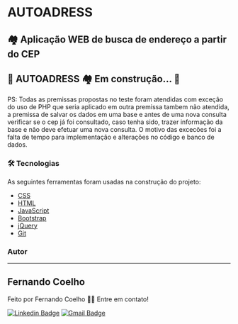 # AUTOADRESS

## 🏘️ Aplicação WEB de busca de endereço a partir do CEP

## 🚧 AUTOADRESS 🏘️ Em construção... 🚧 
PS: Todas as premissas propostas no teste foram atendidas com exceção do uso de PHP que seria aplicado em outra premissa tambem não atendida, a premissa de salvar os dados em uma base e antes de uma nova consulta verificar se o cep já foi consultado, caso tenha sido, trazer informação da base e não deve efetuar uma nova consulta. O motivo das excecões foi a falta de tempo para implementação e alterações no código e banco de dados.

### 🛠 Tecnologias

As seguintes ferramentas foram usadas na construção do projeto:

- [CSS](https://developer.mozilla.org/pt-BR/docs/Web/CSS)
- [HTML](https://developer.mozilla.org/pt-BR/docs/Web/HTML)
- [JavaScript](https://developer.mozilla.org/pt-BR/docs/Web/JavaScript)
- [Bootstrap](https://getbootstrap.com/)
- [jQuery](https://jquery.com/)
- [Git](https://git-scm.com/)

### Autor
---

 ## Fernando Coelho


Feito por Fernando Coelho 👋🏽 Entre em contato!

[![Linkedin Badge](https://img.shields.io/badge/-Fernando-blue?style=flat-square&logo=Linkedin&logoColor=white&link=https://www.linkedin.com/in/fernando-coelho-3843b2220/)](https://www.linkedin.com/in/fernando-coelho-3843b2220/) 
[![Gmail Badge](https://img.shields.io/badge/-fernandocoelho9000@gmail.com-c14438?style=flat-square&logo=Gmail&logoColor=white&link=mailto:fernandocoelho9000@gmail.com)](mailto:fernandocoelho9000@gmail.com)